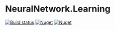 # NeuralNetwork.Learning

[![Build status](https://ci.appveyor.com/api/projects/status/nuxj49q9ryuesjld/branch/master?svg=true)](https://ci.appveyor.com/project/A1essandro/neuralnetwork-learning/branch/master)
[![Nuget](https://img.shields.io/nuget/v/NeuralNetwork.Learning)](https://www.nuget.org/packages/NeuralNetwork.Learning)
[![Nuget](https://img.shields.io/nuget/dt/NeuralNetwork.Learning)](https://www.nuget.org/packages/NeuralNetwork.Learning)